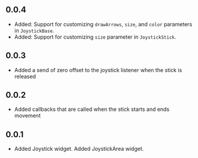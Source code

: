 ## 0.0.4

* Added: Support for customizing `drawArrows`, `size`, and `color` parameters in `JoystickBase`.
* Added: Support for customizing `size` parameter in `JoystickStick`.

## 0.0.3

* Added a send of zero offset to the joystick listener when the stick is released

## 0.0.2

* Added callbacks that are called when the stick starts and ends movement

## 0.0.1

* Added Joystick widget. Added JoystickArea widget.